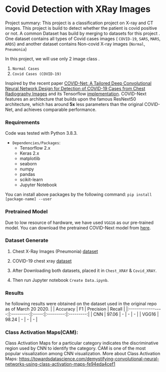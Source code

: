 # Covid Detection with XRay Images

Project summary: This project is a classification project on X-ray and CT images. This project is build to detect whether the patient is covid positive or not. A common Dataset has build by merging to datasets for this project . One dataset contains all types of Covid cases images ( `COVID-19`, `SARS`, `MARS`, `ARDS`) and another dataset contains Non-covid X-ray images (`Normal`, `Pneumonia`)

In this project, we will use only 2 image class .
1. `Normal Cases`
2. `Covid Cases (COVID-19)`

Inspired by the recent paper [COVID-Net: A Tailored Deep Convolutional Neural Network Design for Detection of COVID-19 Cases from Chest Radiography Images](https://arxiv.org/pdf/2003.09871.pdf) and its Tensorflow [implementation](https://github.com/lindawangg/COVID-Net). 
COVID-Next features an architecture that builds upon the famous ResNext50 architecture, which has around **5x** less parameters than the original COVID-Net, and achieves comparable performance.

### Requirements

Code was tested with Python 3.8.3.
- `Dependencies/Packages`:
	- Tensorflow 2.x
	- Keras 2.x
	- matplotlib
	- seaborn
	- numpy
	- pandas
	- scikit-learn
	- Jupyter Notebook

You can install above packages by the following command:
`pip install [package-name] --user`

### Pretrained Model

Due to low resource of hardware, we have used `VGG16` as our pre-trained model.
You can download the pretrained COVID-Next model from [here](https://drive.google.com/open?id=1G8vQKBObt52b4qe5cQdoQkdPxjZK3ucI).

### Dataset Generate

1. Chest X-Ray Images (Pneumonia) [dataset](https://www.kaggle.com/paultimothymooney/chest-xray-pneumonia)
2. COVID-19 chest xray [dataset](https://www.kaggle.com/bachrr/covid-chest-xray)

3. After Downloading both datasets, placed it in `Chest_XRAY` & `Covid_XRAY`.
4. Then run Jupyter notebook `Create Data.ipynb`.

### Results

he following results were obtained on the dataset used in the original repo as of March 20 2020.
|                   | Accuracy 	| F1 	| Precision | Recall 	|
|:-----------------:|:---------:|:-----:|:---------:|:---------:|
| CNN 				| 97.06		| -		| -			| -			|
| VGG16   			| 98.24  	| - 	| - 		| - 		|


### Class Activation Maps(CAM):
Class Activation Maps for a particular category indicates the discriminative region used by CNN to identify the category. CAM is one of the most popular visualization among CNN visualization. More about Class Activation Maps: https://towardsdatascience.com/demystifying-convolutional-neural-networks-using-class-activation-maps-fe94eda4cef1